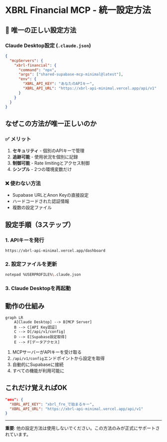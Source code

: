# XBRL Financial MCP - 統一設定方法

## 🎯 唯一の正しい設定方法

### Claude Desktop設定 (`.claude.json`)

```json
{
  "mcpServers": {
    "xbrl-financial": {
      "command": "npx",
      "args": ["shared-supabase-mcp-minimal@latest"],
      "env": {
        "XBRL_API_KEY": "あなたのAPIキー",
        "XBRL_API_URL": "https://xbrl-api-minimal.vercel.app/api/v1"
      }
    }
  }
}
```

## なぜこの方法が唯一正しいのか

### ✅ メリット
1. **セキュリティ** - 個別のAPIキーで管理
2. **追跡可能** - 使用状況を個別に記録
3. **制御可能** - Rate limitingとアクセス制御
4. **シンプル** - 2つの環境変数だけ

### ❌ 使わない方法
- Supabase URLとAnon Keyの直接設定
- ハードコードされた認証情報
- 複数の設定ファイル

## 設定手順（3ステップ）

### 1. APIキーを発行
```
https://xbrl-api-minimal.vercel.app/dashboard
```

### 2. 設定ファイルを更新
```bash
notepad %USERPROFILE%\.claude.json
```

### 3. Claude Desktopを再起動

## 動作の仕組み

```mermaid
graph LR
    A[Claude Desktop] --> B[MCP Server]
    B --> C[API Key認証]
    C --> D[/api/v1/config]
    D --> E[Supabase設定取得]
    E --> F[データアクセス]
```

1. MCPサーバーがAPIキーを受け取る
2. `/api/v1/config`エンドポイントから設定を取得
3. 自動的にSupabaseに接続
4. すべての機能が利用可能に

## これだけ覚えればOK

```json
"env": {
  "XBRL_API_KEY": "xbrl_fre_で始まるキー",
  "XBRL_API_URL": "https://xbrl-api-minimal.vercel.app/api/v1"
}
```

---
**重要**: 他の設定方法は使用しないでください。この方法のみが正式にサポートされています。